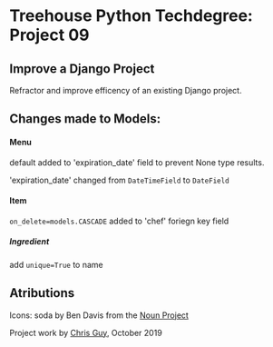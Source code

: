 # Treehouse Python Techdegree: Project 09

## Improve a Django Project

Refractor and improve efficency of an existing Django project.

## Changes made to Models:

#### Menu
default added to 'expiration_date' field to prevent None type results.

'expiration_date' changed from `DateTimeField` to `DateField`

#### Item
`on_delete=models.CASCADE` added to 'chef' foriegn key field 

##### Ingredient
add `unique=True` to name


## Atributions

Icons: soda by Ben Davis from the [Noun Project](https://thenounproject.com)

Project work by [Chris Guy](https://www.linkedin.com/in/gidsey/), October 2019


